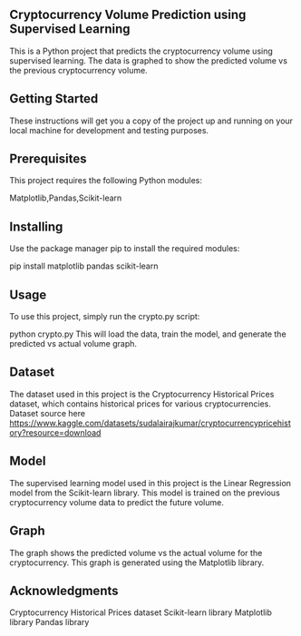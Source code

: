 ## Cryptocurrency Volume Prediction using Supervised Learning
This is a Python project that predicts the cryptocurrency volume using supervised learning. The data is graphed to show the predicted volume vs the previous cryptocurrency volume.

## Getting Started
These instructions will get you a copy of the project up and running on your local machine for development and testing purposes.

## Prerequisites
This project requires the following Python modules:

Matplotlib,Pandas,Scikit-learn

## Installing
Use the package manager pip to install the required modules:

pip install matplotlib pandas scikit-learn

## Usage
To use this project, simply run the crypto.py script:

python crypto.py
This will load the data, train the model, and generate the predicted vs actual volume graph.

## Dataset
The dataset used in this project is the Cryptocurrency Historical Prices dataset, which contains historical prices for various cryptocurrencies.
Dataset source here  https://www.kaggle.com/datasets/sudalairajkumar/cryptocurrencypricehistory?resource=download

## Model
The supervised learning model used in this project is the Linear Regression model from the Scikit-learn library. This model is trained on the previous cryptocurrency volume data to predict the future volume.

## Graph
The graph shows the predicted volume vs the actual volume for the cryptocurrency. This graph is generated using the Matplotlib library.

## Acknowledgments
Cryptocurrency Historical Prices dataset
Scikit-learn library
Matplotlib library
Pandas library
